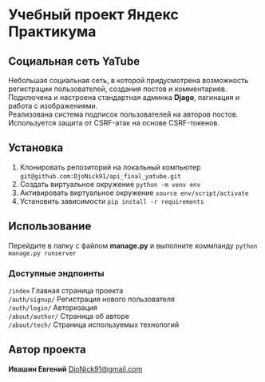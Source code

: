 # Учебный проект Яндекс Практикума     
## Социальная сеть YaTube   
Небольшая социальная сеть, в которой придусмотрена возможность регистрации пользователей, создания постов и комментариев.    
Подключена и настроена стандартная админка __Djago__, пагинация и работа с изображениями.     
Реализована система подписок пользователей на авторов постов.    
Используется защита от CSRF-атак на  основе CSRF-токенов.

     
## Установка   
1) Клонировать репозиторий на локальный компьютер `git@github.com:DjoNick91/api_final_yatube.git`
2) Создать виртуальное окружение `python -m venv env`
3) Активировать виртуальное окружение `source env/script/activate`
4) Установить зависимости `pip install -r requirements`    
   
 ## Использование
 Перейдите в папку с файлом __manage.py__ и  выполните коммпанду `python manage.py runserver`
 ### Доступные эндпоинты
 `/index` Главная страница проекта   
 `/auth/signup/` Регистрация нового пользователя   
 `/auth/login/` Авторизация   
 `/about/author/` Страница об авторе   
 `/about/tech/`  Страница используемых  технологий
 
 ## Автор  проекта   
 __Ивашин Евгений__ <DjoNick91@gmail.com>
 
